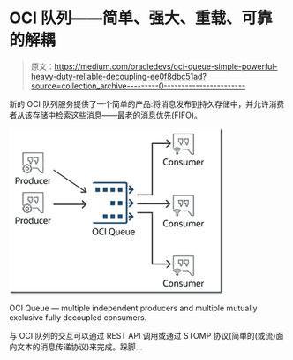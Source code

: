 # OCI 队列——简单、强大、重载、可靠的解耦

> 原文：<https://medium.com/oracledevs/oci-queue-simple-powerful-heavy-duty-reliable-decoupling-ee0f8dbc51ad?source=collection_archive---------0----------------------->

新的 OCI 队列服务提供了一个简单的产品:将消息发布到持久存储中，并允许消费者从该存储中检索这些消息——最老的消息优先(FIFO)。

![](img/c37b4061f68dfe81324fb66039ae3f10.png)

OCI Queue — multiple independent producers and multiple mutually exclusive fully decoupled consumers.

与 OCI 队列的交互可以通过 REST API 调用或通过 STOMP 协议(简单的(或流)面向文本的消息传递协议)来完成。跺脚…
